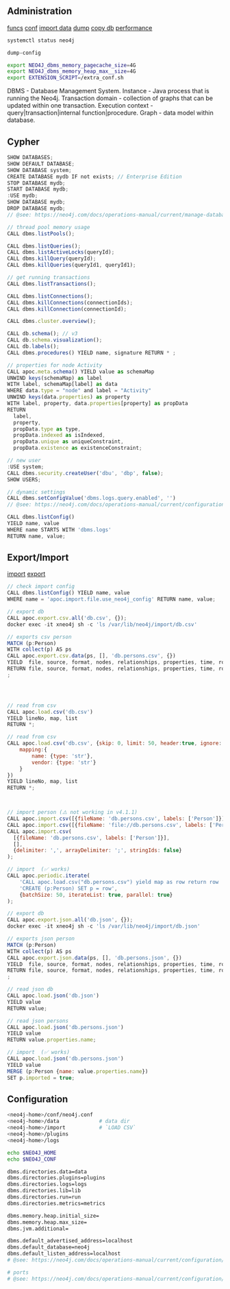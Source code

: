 Administration
-

[funcs](https://neo4j.com/docs/operations-manual/current/reference/procedures/)
[conf](https://neo4j.com/docs/operations-manual/current/reference/configuration-settings/)
[import data](https://neo4j.com/docs/operations-manual/current/tools/import/)
[dump](https://neo4j.com/docs/operations-manual/current/tools/dump-load/)
[copy db](https://neo4j.com/docs/operations-manual/current/tools/copy/)
[performance](https://neo4j.com/developer/guide-performance-tuning/)

````sh
systemctl status neo4j

dump-config

export NEO4J_dbms_memory_pagecache_size=4G
export NEO4J_dbms_memory_heap_max__size=4G
export EXTENSION_SCRIPT=/extra_conf.sh
````

DBMS - Database Management System.
Instance -  Java process that is running the Neo4j.
Transaction domain - collection of graphs that can be updated within one transaction.
Execution context - query|transaction|internal function|procedure.
Graph - data model within database.

## Cypher

````js
SHOW DATABASES;
SHOW DEFAULT DATABASE;
SHOW DATABASE system;
CREATE DATABASE mydb IF not exists; // Enterprise Edition
STOP DATABASE mydb;
START DATABASE mydb;
:USE mydb;
SHOW DATABASE mydb;
DROP DATABASE mydb;
// @see: https://neo4j.com/docs/operations-manual/current/manage-databases/queries/

// thread pool memory usage
CALL dbms.listPools();

CALL dbms.listQueries();
CALL dbms.listActiveLocks(queryId);
CALL dbms.killQuery(queryId);
CALL dbms.killQueries(queryId1, queryId1);

// get running transactions
CALL dbms.listTransactions();

CALL dbms.listConnections();
CALL dbms.killConnections(connectionIds);
CALL dbms.killConnection(connectionId);

CALL dbms.cluster.overview();

CALL db.schema(); // v3
CALL db.schema.visualization();
CALL db.labels();
CALL dbms.procedures() YIELD name, signature RETURN * ;

// properties for node Activity
CALL apoc.meta.schema() YIELD value as schemaMap
UNWIND keys(schemaMap) as label
WITH label, schemaMap[label] as data
WHERE data.type = "node" and label = "Activity"
UNWIND keys(data.properties) as property
WITH label, property, data.properties[property] as propData
RETURN
  label,
  property,
  propData.type as type,
  propData.indexed as isIndexed,
  propData.unique as uniqueConstraint,
  propData.existence as existenceConstraint;

// new user
:USE system;
CALL dbms.security.createUser('dbu', 'dbp', false);
SHOW USERS;

// dynamic settings
CALL dbms.setConfigValue('dbms.logs.query.enabled', '')
// @see: https://neo4j.com/docs/operations-manual/current/configuration/dynamic-settings/

CALL dbms.listConfig()
YIELD name, value
WHERE name STARTS WITH 'dbms.logs'
RETURN name, value;
````

## Export/Import

[import](https://neo4j.com/labs/apoc/4.1/import/)
[export](https://neo4j.com/labs/apoc/4.1/export/)

````js
// check import config
CALL dbms.listConfig() YIELD name, value
WHERE name = 'apoc.import.file.use_neo4j_config' RETURN name, value;

````

````js
// export db
CALL apoc.export.csv.all('db.csv', {});
docker exec -it xneo4j sh -c 'ls /var/lib/neo4j/import/db.csv'

// exports csv person
MATCH (p:Person)
WITH collect(p) AS ps
CALL apoc.export.csv.data(ps, [], 'db.persons.csv', {})
YIELD  file, source, format, nodes, relationships, properties, time, rows, batchSize, batches, done, data
RETURN file, source, format, nodes, relationships, properties, time, rows, batchSize, batches, done, data
;




// read from csv
CALL apoc.load.csv('db.csv')
YIELD lineNo, map, list
RETURN *;

// read from csv
CALL apoc.load.csv('db.csv', {skip: 0, limit: 50, header:true, ignore:['status'],
    mapping:{
        name: {type: 'str'},
        vendor: {type: 'str'}
    }
})
YIELD lineNo, map, list
RETURN *;



// import person (⚠️ not working in v4.1.1)
CALL apoc.import.csv([{fileName: 'db.persons.csv', labels: ['Person']}], [], {});
CALL apoc.import.csv([{fileName: 'file://db.persons.csv', labels: ['Person']}], [], {});
CALL apoc.import.csv(
  [{fileName: 'db.persons.csv', labels: ['Person']}],
  [],
  {delimiter: ',', arrayDelimiter: ';', stringIds: false}
);

// import  (✅ works)
CALL apoc.periodic.iterate(
    'CALL apoc.load.csv("db.persons.csv") yield map as row return row ',
    'CREATE (p:Person) SET p = row',
    {batchSize: 50, iterateList: true, parallel: true}
);
````

````js
// export db
CALL apoc.export.json.all('db.json', {});
docker exec -it xneo4j sh -c 'ls /var/lib/neo4j/import/db.json'

// exports json person
MATCH (p:Person)
WITH collect(p) AS ps
CALL apoc.export.json.data(ps, [], 'db.persons.json', {})
YIELD  file, source, format, nodes, relationships, properties, time, rows, batchSize, batches, done, data
RETURN file, source, format, nodes, relationships, properties, time, rows, batchSize, batches, done, data
;

// read json db
CALL apoc.load.json('db.json')
YIELD value
RETURN value;

// read json persons
CALL apoc.load.json('db.persons.json')
YIELD value
RETURN value.properties.name;

// import  (✅ works)
CALL apoc.load.json('db.persons.json')
YIELD value
MERGE (p:Person {name: value.properties.name})
SET p.imported = true;

````

## Configuration

````sh
<neo4j-home>/conf/neo4j.conf
<neo4j-home>/data             # data dir
<neo4j-home>/import           # `LOAD CSV`
<neo4j-home>/plugins
<neo4j-home>/logs

echo $NEO4J_HOME
echo $NEO4J_CONF

dbms.directories.data=data
dbms.directories.plugins=plugins
dbms.directories.logs=logs
dbms.directories.lib=lib
dbms.directories.run=run
dbms.directories.metrics=metrics

dbms.memory.heap.initial_size=
dbms.memory.heap.max_size=
dbms.jvm.additional=

dbms.default_advertised_address=localhost
dbms.default_database=neo4j
dbms.default_listen_address=localhost
# @see: https://neo4j.com/docs/operations-manual/current/configuration/connectors/

# ports
# @see: https://neo4j.com/docs/operations-manual/current/configuration/ports/

````
